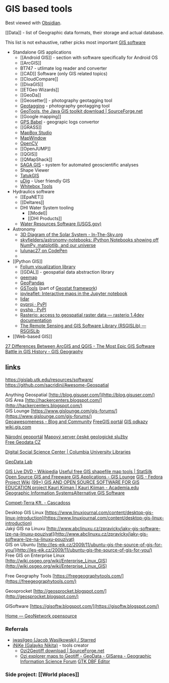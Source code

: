 # GIS based tools

Best viewed with [Obsidian](https://obsidian.md/).

[[Data]] -  list of Geographic data formats, their storage and actual database.

This list is not exhaustive, rather picks most important [GIS software](https://en.wikipedia.org/wiki/Geographic_information_system_software)

- Standalone GIS applications
	- [[Android GIS]] - section with software specifically for Android OS
	- [[ArcGIS]]
	- BT747 - utlimate log reader and converter
	- [[CAD]] Software (only GIS related topics)
	- [[CloudCompare]]
	- [[DivaGIS]]
	- [[ETGeo Wizards]]
	- [[GeoDa]]
	- [[Geosetter]] - photography geotagging tool
	- [Geotagging](https://github.com/jmlich/geotagging) - photography geotagging tool
	- [GeoTools, the Java GIS toolkit download | SourceForge.net](https://sourceforge.net/projects/geotools/?source=directory)
	- [[Google mapping]]
	- [GPS Babel](https://www.gpsbabel.org/download.html) - geograpic logs convertor
	- [[GRASS]]
	- [MapBox Studio](https://www.mapbox.com/mapbox-studio/)
	- [MapWindow](https://www.mapwindow.org/)
	- [OpenCV](https://opencv.org/)
	- [[OpenJUMP]]
	- [[QGIS]]
	- [[QMapShack]]
	- [SAGA GIS](https://saga-gis.sourceforge.io/en/index.html) - system for automated geoscientific analyses
	- Shape Viewer
	- [TatukGIS](https://www.tatukgis.com/Home.aspx)
	- [uDig](http://udig.refractions.net/) - User friendly GIS
	- [Whitebox Tools](https://jblindsay.github.io/ghrg/software.shtml)
- Hydraulics software
	- [[EpaNET]]
	- [[Deltares]]
	- DHI Water System tooling
		- [[Model]]
		- [[DHI Products]]
	- [Water Resources Software (USGS.gov)](https://water.usgs.gov/software/lists/alphabetical)
- Astronomy
	- [3D Diagram of the Solar System - In-The-Sky.org](https://in-the-sky.org/solarsystem.php)
	- [skyfielders/astronomy-notebooks: iPython Notebooks showing off NumPy, matplotlib, and our universe](https://github.com/skyfielders/astronomy-notebooks)
	- [lulunac27 on CodePen](https://codepen.io/lulunac27/pens/popular)
	- 
- [[Python GIS]]
	- [Folium visualization library](https://python-visualization.github.io/folium/quickstart.html)
	- [[GDAL]] - geospatial data abstraction library
	- [geemap](https://geemap.org/)
	- [GeoPandas](https://geopandas.org/en/stable/)
	- [GSTools](https://github.com/GeoStat-Framework/GSTools) (part of [Geostat framework](https://geostat-framework.org/))
	- [ipyleaflet: Interactive maps in the Jupyter notebook](https://ipyleaflet.readthedocs.io/en/latest/)
	- [lidar](https://lidar.gishub.org/)
	- [pyproj · PyPI](https://pypi.org/project/pyproj/)
	- [pyshp · PyPI](https://pypi.org/project/pyshp/)
	- [Rasterio: access to geospatial raster data — rasterio 1.4dev documentation](https://rasterio.readthedocs.io/en/latest/index.html)
	- [The Remote Sensing and GIS Software Library (RSGISLib) — RSGISLib](http://rsgislib.org/)
- [[Web-based GIS]]

[27 Differences Between ArcGIS and QGIS - The Most Epic GIS Software Battle in GIS History - GIS Geography](https://gisgeography.com/qgis-arcgis-differences/)

## links

https://gislab.utk.edu/resources/software/
https://github.com/sacridini/Awesome-Geospatial

Anything Geospatial [http://blog.gisuser.com/](http://blog.gisuser.com/)  
GIS Area [http://hackercenters.blogspot.com/](http://hackercenters.blogspot.com/)  
GIS Lounge [https://www.gislounge.com/gis-forums/](https://www.gislounge.com/gis-forums/)  
[Geoawesomeness - Blog and Community](https://geoawesomeness.com/)
[FreeGIS portál](http://freegis.fsv.cvut.cz/gwiki/Port%C3%A1l_FreeGIS)
[GIS odkazy](https://oozp.upce.cz/gis4/GIS-odkazy.html)
[wiki.gis.com](http://wiki.gis.com/wiki/index.php/Main_Page)

[Národní geoportál](https://geoportal.gov.cz/web/guest/home)
[Mapový server české geologické služby](http://www.geology.cz/extranet/mapy/mapy-online/mapove-aplikace)  
[Free Geodata CZ](http://freegis.fsv.cvut.cz/gwiki/FreeGeoDataCZ)  

[Digital Social Science Center | Columbia University Libraries](https://library.columbia.edu/libraries/dssc.html)

[GeoData Lab](https://geodacenter.github.io/data-and-lab//)  

[GIS Live DVD - Wikipedia](https://en.wikipedia.org/wiki/GIS_Live_DVD)
[Useful free GIS shapefile map tools | StatSilk](http://www.statsilk.com/maps/useful-free-gis-shapefile-map-tools)
[Open Source GIS and Freeware GIS Applications - GIS Lounge](https://www.gislounge.com/open-source-gis-applications/)
[GIS - Fedora Project Wiki](https://fedoraproject.org/wiki/GIS)
[(99+) GIS AND OPEN SOURCE SOFTWARE FOR GIS EDUCATION project Kauri Kiiman | Kauri Kiiman - Academia.edu](https://www.academia.edu/7144689/GIS_AND_OPEN_SOURCE_SOFTWARE_FOR_GIS_EDUCATION_project_Kauri_Kiiman)
[Geographic Information SystemsAlternative GIS Software](https://dit.markfoley.info/GIS/FOSS4G.html)
  
[Compet-Terra Kft. - Cascadoss](http://cascadoss.competterra.com/cascadoss.php?home_en)
  
Desktop GIS Linux [https://www.linuxjournal.com/content/desktop-gis-linux-introduction](https://www.linuxjournal.com/content/desktop-gis-linux-introduction)  
Jaký GIS na Linuxu [http://www.abclinuxu.cz/zpravicky/jaky-gis-software-lze-na-linuxu-pouzivat](http://www.abclinuxu.cz/zpravicky/jaky-gis-software-lze-na-linuxu-pouzivat)  
GIS on Ubuntu [http://les-ejk.cz/2009/11/ubuntu-gis-the-source-of-gis-for-you/](http://les-ejk.cz/2009/11/ubuntu-gis-the-source-of-gis-for-you/)  
Free GIS on Enterprise Linux [http://wiki.osgeo.org/wiki/Enterprise_Linux_GIS](http://wiki.osgeo.org/wiki/Enterprise_Linux_GIS)  

Free Geography Tools [https://freegeographytools.com/](https://freegeographytools.com/)  

Geosprocket [http://geosprocket.blogspot.com/](http://geosprocket.blogspot.com/)  

GISoftware [https://gisoftw.blogspot.com/](https://gisoftw.blogspot.com/)  
  
[Home — GeoNetwork opensource](https://geonetwork-opensource.org/)
  

### Referrals

- [jwasilgeo (Jacob Wasilkowski) / Starred](https://github.com/jwasilgeo?tab=stars)
- [iNiKe (Galayko Nikita)](https://github.com/iNiKe) - tools creator
	- [Ozi2Geotiff download | SourceForge.net](https://sourceforge.net/projects/ozi2geotiff/)
	- [Ozi explorer maps to Geotiff - GeoData - GISarea - Geographic Information Science Forum](https://www.gisarea.com/forums/topic/1086-ozi-explorer-maps-to-geotiff/)
[GTK DBF Editor](http://sdteffen.de/gtkdbfeditor/)

### Side project: [[World places]]

